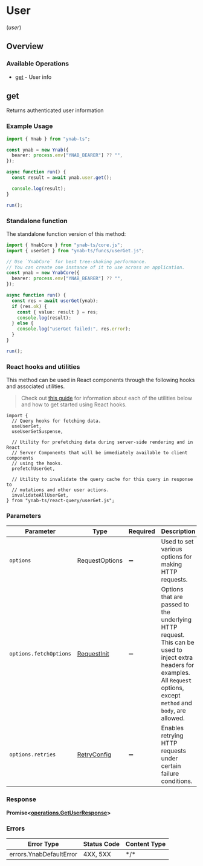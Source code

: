 # User
(*user*)

## Overview

### Available Operations

* [get](#get) - User info

## get

Returns authenticated user information

### Example Usage

<!-- UsageSnippet language="typescript" operationID="getUser" method="get" path="/user" -->
```typescript
import { Ynab } from "ynab-ts";

const ynab = new Ynab({
  bearer: process.env["YNAB_BEARER"] ?? "",
});

async function run() {
  const result = await ynab.user.get();

  console.log(result);
}

run();
```

### Standalone function

The standalone function version of this method:

```typescript
import { YnabCore } from "ynab-ts/core.js";
import { userGet } from "ynab-ts/funcs/userGet.js";

// Use `YnabCore` for best tree-shaking performance.
// You can create one instance of it to use across an application.
const ynab = new YnabCore({
  bearer: process.env["YNAB_BEARER"] ?? "",
});

async function run() {
  const res = await userGet(ynab);
  if (res.ok) {
    const { value: result } = res;
    console.log(result);
  } else {
    console.log("userGet failed:", res.error);
  }
}

run();
```

### React hooks and utilities

This method can be used in React components through the following hooks and
associated utilities.

> Check out [this guide][hook-guide] for information about each of the utilities
> below and how to get started using React hooks.

[hook-guide]: ../../../REACT_QUERY.md

```tsx
import {
  // Query hooks for fetching data.
  useUserGet,
  useUserGetSuspense,

  // Utility for prefetching data during server-side rendering and in React
  // Server Components that will be immediately available to client components
  // using the hooks.
  prefetchUserGet,
  
  // Utility to invalidate the query cache for this query in response to
  // mutations and other user actions.
  invalidateAllUserGet,
} from "ynab-ts/react-query/userGet.js";
```

### Parameters

| Parameter                                                                                                                                                                      | Type                                                                                                                                                                           | Required                                                                                                                                                                       | Description                                                                                                                                                                    |
| ------------------------------------------------------------------------------------------------------------------------------------------------------------------------------ | ------------------------------------------------------------------------------------------------------------------------------------------------------------------------------ | ------------------------------------------------------------------------------------------------------------------------------------------------------------------------------ | ------------------------------------------------------------------------------------------------------------------------------------------------------------------------------ |
| `options`                                                                                                                                                                      | RequestOptions                                                                                                                                                                 | :heavy_minus_sign:                                                                                                                                                             | Used to set various options for making HTTP requests.                                                                                                                          |
| `options.fetchOptions`                                                                                                                                                         | [RequestInit](https://developer.mozilla.org/en-US/docs/Web/API/Request/Request#options)                                                                                        | :heavy_minus_sign:                                                                                                                                                             | Options that are passed to the underlying HTTP request. This can be used to inject extra headers for examples. All `Request` options, except `method` and `body`, are allowed. |
| `options.retries`                                                                                                                                                              | [RetryConfig](../../lib/utils/retryconfig.md)                                                                                                                                  | :heavy_minus_sign:                                                                                                                                                             | Enables retrying HTTP requests under certain failure conditions.                                                                                                               |

### Response

**Promise\<[operations.GetUserResponse](../../models/operations/getuserresponse.md)\>**

### Errors

| Error Type              | Status Code             | Content Type            |
| ----------------------- | ----------------------- | ----------------------- |
| errors.YnabDefaultError | 4XX, 5XX                | \*/\*                   |